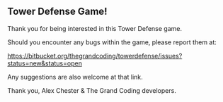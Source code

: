 ## Tower Defense Game!

Thank you for being interested in this Tower Defense game.

Should you encounter any bugs within the game, please report them at:

https://bitbucket.org/thegrandcoding/towerdefense/issues?status=new&status=open



Any suggestions are also welcome at that link.


Thank you,
Alex Chester & The Grand Coding developers.